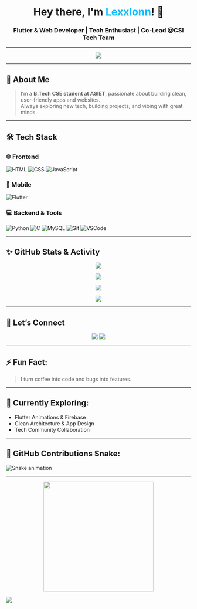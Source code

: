 <h1 align="center">Hey there, I'm <span style="color:#00BFFF;">Lexxlonn</span>! 👋</h1>  
<h3 align="center">Flutter & Web Developer | Tech Enthusiast | Co-Lead @CSI Tech Team</h3>

---

<!-- Typing Animation -->
<p align="center">
  <img src="https://readme-typing-svg.herokuapp.com?font=Fira+Code&size=24&pause=1000&color=00F7FF&center=true&vCenter=true&width=435&lines=Hi+I'm+Lexxlonn!;Web+%26+Flutter+Developer;Tech+Explorer+%7C+Code+Dreamer" />
</p>

---

## 🚀 About Me
> I’m a **B.Tech CSE student at ASIET**, passionate about building clean, user-friendly apps and websites.  
> Always exploring new tech, building projects, and vibing with great minds.

---

## 🛠️ Tech Stack

### 🌐 Frontend
![HTML](https://img.shields.io/badge/HTML-E34F26?style=flat&logo=html5&logoColor=white)
![CSS](https://img.shields.io/badge/CSS-1572B6?style=flat&logo=css3)
![JavaScript](https://img.shields.io/badge/JavaScript-F7DF1E?style=flat&logo=javascript&logoColor=black)

### 📱 Mobile
![Flutter](https://img.shields.io/badge/Flutter-02569B?style=flat&logo=flutter&logoColor=white)

### 💻 Backend & Tools
![Python](https://img.shields.io/badge/Python-3776AB?style=flat&logo=python)
![C](https://img.shields.io/badge/C-00599C?style=flat&logo=c)
![MySQL](https://img.shields.io/badge/MySQL-4479A1?style=flat&logo=mysql)
![Git](https://img.shields.io/badge/Git-F05032?style=flat&logo=git)
![VSCode](https://img.shields.io/badge/VSCode-007ACC?style=flat&logo=visual-studio-code)

---

## ✨ GitHub Stats & Activity

<p align="center">
  <img src="https://github-readme-stats.vercel.app/api?username=Lexxlonn&show_icons=true&theme=tokyonight" />
</p>

<p align="center">
  <img src="https://github-readme-stats.vercel.app/api/top-langs/?username=Lexxlonn&layout=compact&theme=tokyonight" />
</p>

<p align="center">
  <img src="https://github-readme-streak-stats.herokuapp.com?user=Lexxlonn&theme=tokyonight&hide_border=false" />
</p>

<p align="center">
  <img src="https://github-profile-trophy.vercel.app/?username=Lexxlonn&theme=radical&row=1&column=6" />
</p>

---

## 🔗 Let’s Connect

<p align="center">
  <a href="https://www.linkedin.com/in/ravish-r-b-05697232a"><img src="https://img.shields.io/badge/-LinkedIn-blue?style=flat&logo=linkedin" /></a>
  <a href="https://www.instagram.com/__ravishh.__?igsh=MXhpd2t1NDk3NWRhMg=="><img src="https://img.shields.io/badge/-Instagram-DC3175?style=flat&logo=instagram&logoColor=white" /></a>
</p>

---

## ⚡ Fun Fact:
> I turn coffee into code and bugs into features.

---

## 🧠 Currently Exploring:
- Flutter Animations & Firebase  
- Clean Architecture & App Design  
- Tech Community Collaboration  

---

## 🐍 GitHub Contributions Snake:
![Snake animation](https://github.com/Lexxlonn/Lexxlonn/blob/output/github-contribution-grid-snake.svg)

---

<!-- Cool GIF just for fun -->
<p align="center">
  <img src="https://media.giphy.com/media/qgQUggAC3Pfv687qPC/giphy.gif" width="300" />
</p>

<!-- Animated Wave Footer -->
<img src="https://capsule-render.vercel.app/api?type=waving&color=gradient&height=100&section=footer"/>
